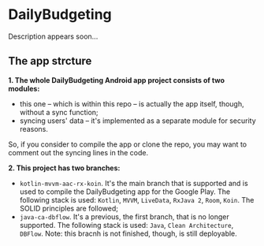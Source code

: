 # DailyBudgeting
Description appears soon...<br>
## The app strcture
**1. The whole DailyBudgeting Android app project consists of two modules:**

   * this one – which is within this repo – is actually the app itself, though, without a sync function;
   * syncing users' data – it's implemented as a separate module for security reasons.

   So, if you consider to compile the app or clone the repo, you may want to comment out the syncing lines in the code.
   
   
**2. This project has two branches:**

   * ``kotlin-mvvm-aac-rx-koin``. It's the main branch that is supported and is used to compile the DailyBudgeting app for the Google Play. The following stack is used: ``Kotlin``, ``MVVM``, ``LiveData``, ``RxJava 2``, ``Room``, ``Koin``. The SOLID principles are followed;
   * ``java-ca-dbflow``. It's a previous, the first branch, that is no longer supported. The following stack is used: ``Java``, ``Clean Architecture``, ``DBFlow``. Note: this bracnh is not finished, though, is still deployable.
